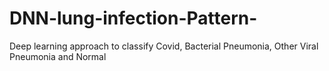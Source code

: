 # DNN-lung-infection-Pattern-
Deep learning approach to classify Covid, Bacterial Pneumonia, Other Viral Pneumonia and Normal


